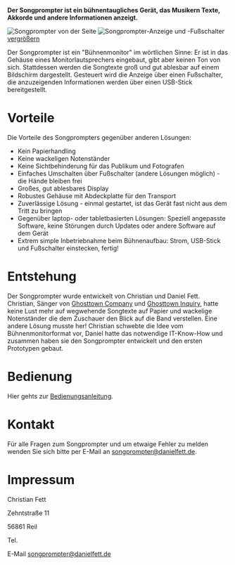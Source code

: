 <b>Der Songprompter ist ein bühnentaugliches Gerät, das Musikern Texte, Akkorde und andere Informationen anzeigt.</b>

![Songprompter von der Seite](/assets/images/teaser.jpg) ![Songprompter-Anzeige und -Fußschalter](/assets/images/teaser-2.jpg) [ vergrößern](/images)

Der Songprompter ist ein "Bühnenmonitor" im wörtlichen Sinne: Er ist in das Gehäuse eines Monitorlautsprechers eingebaut, gibt aber keinen Ton von sich. Stattdessen werden die Songtexte groß und gut ablesbar auf einem Bildschirm dargestellt. Gesteuert wird die Anzeige über einen Fußschalter, die anzuzeigenden Informationen werden über einen USB-Stick bereitgestellt. 

# Vorteile

Die Vorteile des Songprompters gegenüber anderen Lösungen:

  * Kein Papierhandling
  * Keine wackeligen Notenständer
  * Keine Sichtbehinderung für das Publikum und Fotografen
  * Einfaches Umschalten über Fußschalter (andere Lösungen möglich) - die Hände bleiben frei
  * Großes, gut ablesbares Display
  * Robustes Gehäuse mit Abdeckplatte für den Transport
  * Zuverlässige Lösung - einmal gestartet, ist das Gerät fast nicht aus dem Tritt zu bringen
  * Gegenüber laptop- oder tabletbasierten Lösungen: Speziell angepasste Software, keine Störungen durch Updates oder andere Software auf dem Gerät
  * Extrem simple Inbetriebnahme beim Bühnenaufbau: Strom, USB-Stick und Fußschalter einstecken, fertig!

# Entstehung

Der Songprompter wurde entwickelt von Christian und Daniel Fett. Christian, Sänger von [Ghosttown Company](http://www.ghosttown-company.de/) und [Ghosttown Inquiry](https://ghosttown-inquiry.de/), hatte keine Lust mehr auf wegwehende Songtexte auf Papier und wackelige Notenständer die dem Zuschauer den Blick auf die Band verstellen. Eine andere Lösung musste her! Christian schwebte die Idee vom Bühnenmonitorformat vor, Daniel hatte das notwendige IT-Know-How und zusammen haben sie den Songprompter entwickelt und den ersten Prototypen gebaut.

# Bedienung

Hier gehts zur [Bedienungsanleitung](/bedienung).

# Kontakt

Für alle Fragen zum Songprompter und um etwaige Fehler zu melden wenden Sie sich bitte per E-Mail an [songprompter@danielfett.de](mailto:songprompter@danielfett.de).

# Impressum

Christian Fett

Zehntstraße 11

56861 Reil

Tel.

E-Mail [songprompter@danielfett.de](mailto:songprompter@danielfett.de)
